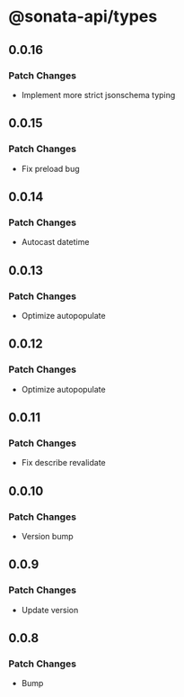 # @sonata-api/types

## 0.0.16

### Patch Changes

- Implement more strict jsonschema typing

## 0.0.15

### Patch Changes

- Fix preload bug

## 0.0.14

### Patch Changes

- Autocast datetime

## 0.0.13

### Patch Changes

- Optimize autopopulate

## 0.0.12

### Patch Changes

- Optimize autopopulate

## 0.0.11

### Patch Changes

- Fix describe revalidate

## 0.0.10

### Patch Changes

- Version bump

## 0.0.9

### Patch Changes

- Update version

## 0.0.8

### Patch Changes

- Bump
